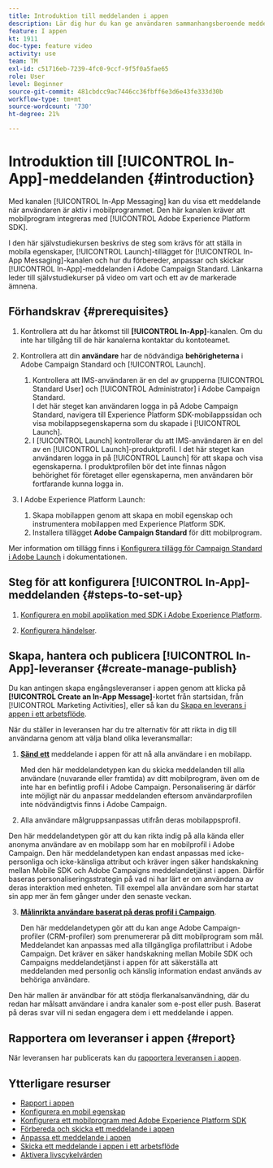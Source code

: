 ```yaml
---
title: Introduktion till meddelanden i appen
description: Lär dig hur du kan ge användaren sammanhangsberoende meddelanden i appen som svar på en kunds realtidsbeteende i mobilappen.
feature: I appen
kt: 1911
doc-type: feature video
activity: use
team: TM
exl-id: c51716eb-7239-4fc0-9ccf-9f5f0a5fae65
role: User
level: Beginner
source-git-commit: 481cbdcc9ac7446cc36fbff6e3d6e43fe333d30b
workflow-type: tm+mt
source-wordcount: '730'
ht-degree: 21%

---
```


# Introduktion till [!UICONTROL In-App]-meddelanden {#introduction}

Med kanalen [!UICONTROL In-App Messaging] kan du visa ett meddelande när användaren är aktiv i mobilprogrammet. Den här kanalen kräver att mobilprogram integreras med [!UICONTROL Adobe Experience Platform SDK].

I den här självstudiekursen beskrivs de steg som krävs för att ställa in mobila egenskaper, [!UICONTROL Launch]-tillägget för [!UICONTROL In-App Messaging]-kanalen och hur du förbereder, anpassar och skickar [!UICONTROL In-App]-meddelanden i Adobe Campaign Standard. Länkarna leder till självstudiekurser på video om vart och ett av de markerade ämnena.

## Förhandskrav {#prerequisites}

1. Kontrollera att du har åtkomst till **[!UICONTROL In-App]**-kanalen. Om du inte har tillgång till de här kanalerna kontaktar du kontoteamet.
2. Kontrollera att din **användare** har de nödvändiga **behörigheterna** i Adobe Campaign Standard och [!UICONTROL Launch].

   1. Kontrollera att IMS-användaren är en del av grupperna [!UICONTROL Standard User] och [!UICONTROL Administrator] i Adobe Campaign Standard.\
      I det här steget kan användaren logga in på Adobe Campaign Standard, navigera till Experience Platform SDK-mobilappssidan och visa mobilappsegenskaperna som du skapade i [!UICONTROL Launch].
   2. I [!UICONTROL Launch] kontrollerar du att IMS-användaren är en del av en [!UICONTROL Launch]-produktprofil. I det här steget kan användaren logga in på [!UICONTROL Launch] för att skapa och visa egenskaperna. I produktprofilen bör det inte finnas någon behörighet för företaget eller egenskaperna, men användaren bör fortfarande kunna logga in.

3. I Adobe Experience Platform Launch:

   1. Skapa mobilappen genom att skapa en mobil egenskap och instrumentera mobilappen med Experience Platform SDK.
   2. Installera tillägget **Adobe Campaign Standard** för ditt mobilprogram.

Mer information om tillägg finns i [Konfigurera tillägg för Campaign Standard i Adobe Launch](https://aep-sdks.gitbook.io/docs/using-mobile-extensions/adobe-campaign-standard) i dokumentationen.

## Steg för att konfigurera [!UICONTROL In-App]-meddelanden {#steps-to-set-up}

1. [Konfigurera en mobil applikation med SDK i Adobe Experience Platform](/help/communication-channels/mobile/configure-mobile-apps-using-aep-sdk.md).

2. [Konfigurera händelser](/help/communication-channels/mobile/in-app/configure-events.md).

## Skapa, hantera och publicera [!UICONTROL In-App]-leveranser {#create-manage-publish}

Du kan antingen skapa engångsleveranser i appen genom att klicka på **[!UICONTROL Create an In-App Message]**-kortet från startsidan, från [!UICONTROL Marketing Activities], eller så kan du [Skapa en leverans i appen i ett arbetsflöde](/help/communication-channels/mobile/in-app/in-app-activity.md).

När du ställer in leveransen har du tre alternativ för att rikta in dig till användarna genom att välja bland olika leveransmallar:

1. [**Sänd ett**](/help/communication-channels/mobile/in-app/broadcast-in-app-message.md) meddelande i appen för att nå alla användare i en mobilapp.

   Med den här meddelandetypen kan du skicka meddelanden till alla användare (nuvarande eller framtida) av ditt mobilprogram, även om de inte har en befintlig profil i Adobe Campaign. Personalisering är därför inte möjligt när du anpassar meddelanden eftersom användarprofilen inte nödvändigtvis finns i Adobe Campaign.

2. Alla användare målgruppsanpassas utifrån deras mobilappsprofil.

Den här meddelandetypen gör att du kan rikta indig på alla kända eller anonyma användare av en mobilapp som har en mobilprofil i Adobe Campaign. Den här meddelandetypen kan endast anpassas med icke-personliga och icke-känsliga attribut och kräver ingen säker handskakning mellan Mobile SDK och Adobe Campaigns meddelandetjänst i appen. Därför baseras personaliseringsstrategin på vad ni har lärt er om användarna av deras interaktion med enheten. Till exempel alla användare som har startat sin app mer än fem gånger under den senaste veckan.

3. [**Målinrikta användare baserat på deras profil i Campaign**](/help/communication-channels/mobile/in-app/target-users-based-on-campaign-profile.md).

   Den här meddelandetypen gör att du kan ange Adobe Campaign-profiler (CRM-profiler) som prenumererar på ditt mobilprogram som mål. Meddelandet kan anpassas med alla tillgängliga profilattribut i Adobe Campaign. Det kräver en säker handskakning mellan Mobile SDK och Campaigns meddelandetjänst i appen för att säkerställa att meddelanden med personlig och känslig information endast används av behöriga användare.

Den här mallen är användbar för att stödja flerkanalsanvändning, där du redan har målsatt användare i andra kanaler som e-post eller push. Baserat på deras svar vill ni sedan engagera dem i ett meddelande i appen.

## Rapportera om leveranser i appen {#report}

När leveransen har publicerats kan du [rapportera leveransen i appen](/help/communication-channels/mobile/in-app/in-app-reporting.md).

## Ytterligare resurser

* [Rapport i appen](https://experienceleague.adobe.com/docs/campaign-standard/using/reporting/list-of-reports/in-app-report.html?lang=en)
* [Konfigurera en mobil egenskap](https://aep-sdks.gitbook.io/docs/getting-started/create-a-mobile-property)
* [Konfigurera ett mobilprogram med Adobe Experience Platform SDK](https://experienceleague.adobe.com/docs/campaign-standard/using/administrating/configuring-channels/configuring-a-mobile-application.html?lang=en)
* [Förbereda och skicka ett meddelande i appen](https://experienceleague.adobe.com/docs/campaign-standard/using/communication-channels/in-app-messaging/preparing-and-sending-an-in-app-message.html?lang=en)
* [Anpassa ett meddelande i appen](https://experienceleague.adobe.com/docs/campaign-standard/using/communication-channels/in-app-messaging/customizing-an-in-app-message.html?lang=en)
* [Skicka ett meddelande i appen i ett arbetsflöde](https://experienceleague.adobe.com/docs/campaign-standard/using/managing-processes-and-data/channel-activities/in-app-delivery.html?lang=en)
* [Aktivera livscykelvärden](https://aep-sdks.gitbook.io/docs/getting-started/initialize-the-sdk#enable-lifecycle-metrics)
